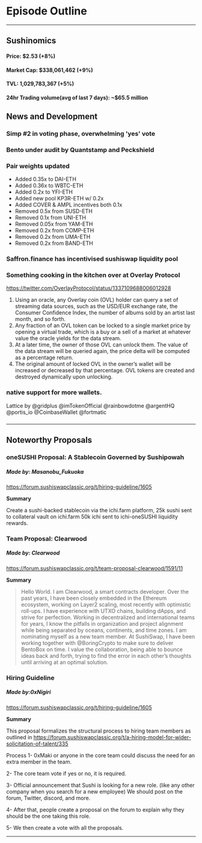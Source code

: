 


#  Episode  Outline

* * *
## Sushinomics
#### Price:                $2.53 (+8%)

#### Market Cap:            $338,061,462 (+9%)

#### TVL:                1,029,783,367 (+5%)


#### 24hr Trading volume(avg of last 7 days): ~$65.5 million



## News and Development

### Simp #2 in voting phase, overwhelming 'yes' vote


### Bento under audit by Quantstamp and Peckshield

### Pair weights updated
+ Added 0.35x to DAI-ETH
+ Added 0.36x to WBTC-ETH
+ Added 0.2x to YFI-ETH
+ Added new pool KP3R-ETH w/ 0.2x
+ Added COVER & AMPL incentives both 0.1x
+ Removed 0.5x from SUSD-ETH
+ Removed 0.1x from UNI-ETH
+ Removed 0.05x from YAM-ETH
+ Removed 0.2x from COMP-ETH
+ Removed 0.2x from UMA-ETH
+ Removed 0.2x from BAND-ETH

### Saffron.finance has incentivised sushiswap liquidity pool


### Something cooking in the kitchen over at Overlay Protocol
https://twitter.com/OverlayProtocol/status/1337109688006012928
1. Using an oracle, any Overlay coin (OVL) holder can query a set of streaming data sources, such as the USD/EUR exchange rate, the Consumer Confidence Index, the number of albums sold by an artist last month, and so forth.
2. Any fraction of an OVL token can be locked to a single market price by opening a virtual trade, which is a buy or a sell of a market at whatever value the oracle yields for the data stream.
3. At a later time, the owner of those OVL can unlock them. The value of the data stream will be queried again, the price delta will be computed as a percentage return.
4. The original amount of locked OVL in the owner’s wallet will be increased or decreased by that percentage. OVL tokens are created and destroyed dynamically upon unlocking.




 


### native support for more wallets.

Lattice by @gridplus
@imTokenOfficial
@rainbowdotme 
@argentHQ
@portis_io
@CoinbaseWallet
@fortmatic
 


### 



* * *

## Noteworthy Proposals


### oneSUSHI Proposal: A Stablecoin Governed by Sushipowah 
##### Made by: Masanobu_Fukuoka
https://forum.sushiswapclassic.org/t/hiring-guideline/1605

**Summary**

Create a sushi-backed stablecoin via the ichi.farm platform, 25k sushi sent to collateral vault on ichi.farm 50k ichi sent to ichi-oneSUSHI liquidity rewards.



### Team Proposal: Clearwood
##### Made by: Clearwood
https://forum.sushiswapclassic.org/t/team-proposal-clearwood/1591/11

**Summary**

>Hello World. I am Clearwood, a smart contracts developer. Over the past years, I have been closely embedded in the Ethereum ecosystem, working on Layer2 scaling, most recently with optimistic roll-ups.
I have experience with UTXO chains, building dApps, and strive for perfection. Working in decentralized and international teams for years, I know the pitfalls in organization and project alignment while being separated by oceans, continents, and time zones.
I am nominating myself as a new team member. At SushiSwap, I have been working together with @BoringCrypto to make sure to deliver BentoBox on time. I value the collaboration, being able to bounce ideas back and forth, trying to find the error in each other’s thoughts until arriving at an optimal solution.


### Hiring Guideline
##### Made by:0xNigiri
https://forum.sushiswapclassic.org/t/hiring-guideline/1605

**Summary**

This proposal formalizes the structural process to hiring team members as outlined in https://forum.sushiswapclassic.org/t/a-hiring-model-for-wider-solicitation-of-talent/335

Process
1- 0xMaki or anyone in the core team could discuss the need for an extra member in the team.

2- The core team vote if yes or no, it is required.

3- Official announcement that Sushi is looking for a new role. (like any other company when you search for a new employee) We should post on the forum, Twitter, discord, and more.

4- After that, people create a proposal on the forum to explain why they should be the one taking this role.

5- We then create a vote with all the proposals.







***

